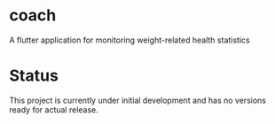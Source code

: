 # coach

A flutter application for monitoring weight-related health statistics

# Status
This project is currently under initial development and has no versions ready for actual release.